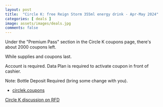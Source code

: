 ```yaml
---
layout: post
title:  "Circle K: free Reign Storm 355ml energy drink - Apr-May 2024"
categories: [ deals ]
image: assets/images/deals.jpg
comments: false
---
```


Under the "Premium Pass" section in the Circle K coupons page, there's about  2000 coupons left.  

While supplies and coupons last.

Account is required.  Data Plan is required to activate coupon in front of cashier.

Note: Bottle Deposit Required (bring some change with you).

- [circlek.coupons](https://circlek.coupons/)


[Circle K discussion on RFD](https://forums.redflagdeals.com/circle-k-free-reign-storm-355ml-energy-drink-any-flavour-digital-coupon-data-required-2689695/)